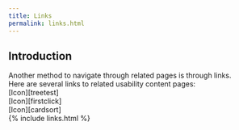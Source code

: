 ```yaml
---
title: Links  
permalink: links.html
---
```

## Introduction   
Another method to navigate through related pages is through links.  
Here are several links to related usability content pages:  
[Icon][treetest]  
[Icon][firstclick]  
[Icon][cardsort]  
{% include links.html %}  
